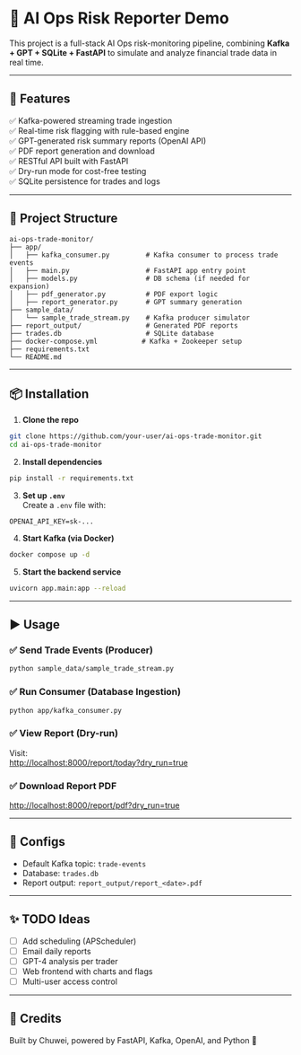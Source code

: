 # 🧠 AI Ops Risk Reporter Demo

This project is a full-stack AI Ops risk-monitoring pipeline, combining **Kafka + GPT + SQLite + FastAPI** to simulate and analyze financial trade data in real time.

---

## 🚀 Features

✅ Kafka-powered streaming trade ingestion  
✅ Real-time risk flagging with rule-based engine  
✅ GPT-generated risk summary reports (OpenAI API)  
✅ PDF report generation and download  
✅ RESTful API built with FastAPI  
✅ Dry-run mode for cost-free testing  
✅ SQLite persistence for trades and logs  

---

## 📁 Project Structure

```
ai-ops-trade-monitor/
├── app/
│   ├── kafka_consumer.py         # Kafka consumer to process trade events
│   ├── main.py                   # FastAPI app entry point
│   ├── models.py                 # DB schema (if needed for expansion)
│   ├── pdf_generator.py          # PDF export logic
│   ├── report_generator.py       # GPT summary generation
├── sample_data/
│   └── sample_trade_stream.py    # Kafka producer simulator
├── report_output/                # Generated PDF reports
├── trades.db                     # SQLite database
├── docker-compose.yml           # Kafka + Zookeeper setup
├── requirements.txt
└── README.md
```

---

## 📦 Installation

1. **Clone the repo**  
```bash
git clone https://github.com/your-user/ai-ops-trade-monitor.git
cd ai-ops-trade-monitor
```

2. **Install dependencies**  
```bash
pip install -r requirements.txt
```

3. **Set up `.env`**  
Create a `.env` file with:
```
OPENAI_API_KEY=sk-...
```

4. **Start Kafka (via Docker)**  
```bash
docker compose up -d
```

5. **Start the backend service**
```bash
uvicorn app.main:app --reload
```

---

## ▶️ Usage

### ✅ Send Trade Events (Producer)
```bash
python sample_data/sample_trade_stream.py
```

### ✅ Run Consumer (Database Ingestion)
```bash
python app/kafka_consumer.py
```

### ✅ View Report (Dry-run)
Visit:  
[http://localhost:8000/report/today?dry_run=true](http://localhost:8000/report/today?dry_run=true)

### ✅ Download Report PDF
[http://localhost:8000/report/pdf?dry_run=true](http://localhost:8000/report/pdf?dry_run=true)

---

## 🔧 Configs

- Default Kafka topic: `trade-events`
- Database: `trades.db`
- Report output: `report_output/report_<date>.pdf`

---

## ✨ TODO Ideas

- [ ] Add scheduling (APScheduler)
- [ ] Email daily reports
- [ ] GPT-4 analysis per trader
- [ ] Web frontend with charts and flags
- [ ] Multi-user access control

---

## 🧠 Credits

Built by Chuwei, powered by FastAPI, Kafka, OpenAI, and Python 🚀